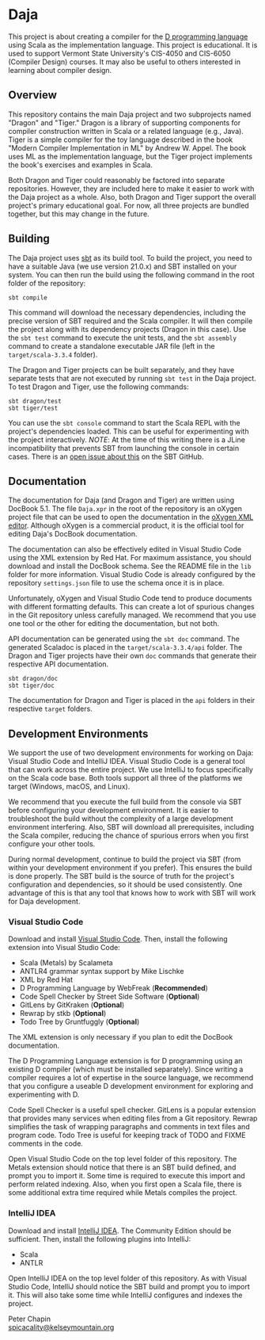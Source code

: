 # Daja

This project is about creating a compiler for the [D programming language](http://dlang.org/)
using Scala as the implementation language. This project is educational. It is used to support
Vermont State University's CIS-4050 and CIS-6050 (Compiler Design) courses. It may also be
useful to others interested in learning about compiler design.

## Overview

This repository contains the main Daja project and two subprojects named "Dragon" and "Tiger."
Dragon is a library of supporting components for compiler construction written in Scala or a
related language (e.g., Java). Tiger is a simple compiler for the toy language described in the
book "Modern Compiler Implementation in ML" by Andrew W. Appel. The book uses ML as the
implementation language, but the Tiger project implements the book's exercises and examples in
Scala.

Both Dragon and Tiger could reasonably be factored into separate repositories. However, they are
included here to make it easier to work with the Daja project as a whole. Also, both Dragon and
Tiger support the overall project's primary educational goal. For now, all three projects are
bundled together, but this may change in the future.

## Building

The Daja project uses [sbt](https://www.scala-sbt.org/) as its build tool. To build the project,
you need to have a suitable Java (we use version 21.0.x) and SBT installed on your system. You
can then run the build using the following command in the root folder of the repository:

```shell
sbt compile
```

This command will download the necessary dependencies, including the precise version of SBT
required and the Scala compiler. It will then compile the project along with its dependency
projects (Dragon in this case). Use the `sbt test` command to execute the unit tests, and the
`sbt assembly` command to create a standalone executable JAR file (left in the
`target/scala-3.3.4` folder).

The Dragon and Tiger projects can be built separately, and they have separate tests that are not
executed by running `sbt test` in the Daja project. To test Dragon and Tiger, use the following
commands:

```shell
sbt dragon/test
sbt tiger/test
``` 

You can use the `sbt console` command to start the Scala REPL with the project's dependencies
loaded. This can be useful for experimenting with the project interactively. _NOTE_: At the time
of this writing there is a JLine incompatibility that prevents SBT from launching the console in
certain cases. There is an [open issue about this](https://github.com/sbt/sbt/issues/7177) on
the SBT GitHub.

## Documentation

The documentation for Daja (and Dragon and Tiger) are written using DocBook 5.1. The file
`Daja.xpr` in the root of the repository is an oXygen project file that can be used to open the
documentation in the [oXygen XML editor](https://www.oxygenxml.com/). Although oXygen is a
commercial product, it is the official tool for editing Daja's DocBook documentation. 

The documentation can also be effectively edited in Visual Studio Code using the XML extension
by Red Hat. For maximum assistance, you should download and install the DocBook schema. See the
README file in the `lib` folder for more information. Visual Studio Code is already configured
by the repository `settings.json` file to use the schema once it is in place.

Unfortunately, oXygen and Visual Studio Code tend to produce documents with different formatting
defaults. This can create a lot of spurious changes in the Git repository unless carefully
managed. We recommend that you use one tool or the other for editing the documentation, but not
both.

API documentation can be generated using the `sbt doc` command. The generated Scaladoc is placed
in the `target/scala-3.3.4/api` folder. The Dragon and Tiger projects have their own `doc`
commands that generate their respective API documentation.

```shell
sbt dragon/doc
sbt tiger/doc
```

The documentation for Dragon and Tiger is placed in the `api` folders in their respective
`target` folders.

## Development Environments

We support the use of two development environments for working on Daja: Visual Studio Code and
IntelliJ IDEA. Visual Studio Code is a general tool that can work across the entire project. We
use IntelliJ to focus specifically on the Scala code base. Both tools support all three of the
platforms we target (Windows, macOS, and Linux).

We recommend that you execute the full build from the console via SBT before configuring your
development environment. It is easier to troubleshoot the build without the complexity of a
large development environment interfering. Also, SBT will download all prerequisites, including
the Scala compiler, reducing the chance of spurious errors when you first configure your other
tools.

During normal development, continue to build the project via SBT (from within your development
environment if you prefer). This ensures the build is done properly. The SBT build is the source
of truth for the project's configuration and dependencies, so it should be used consistently.
One advantage of this is that any tool that knows how to work with SBT will work for Daja
development.

### Visual Studio Code

Download and install [Visual Studio Code](https://code.visualstudio.com/). Then, install the
following extension into Visual Studio Code:

+ Scala (Metals) by Scalameta
+ ANTLR4 grammar syntax support by Mike Lischke
+ XML by Red Hat
+ D Programming Language by WebFreak (**Recommended**)
+ Code Spell Checker by Street Side Software (**Optional**)
+ GitLens by GitKraken (**Optional**)
+ Rewrap by stkb (**Optional**)
+ Todo Tree by Gruntfuggly (**Optional**)

The XML extension is only necessary if you plan to edit the DocBook documentation.

The D Programming Language extension is for D programming using an existing D compiler (which
must be installed separately). Since writing a compiler requires a lot of expertise in the
source language, we recommend that you configure a useable D development environment for
exploring and experimenting with D.

Code Spell Checker is a useful spell checker. GitLens is a popular extension that provides many
services when editing files from a Git repository. Rewrap simplifies the task of wrapping
paragraphs and comments in text files and program code. Todo Tree is useful for keeping track of
TODO and FIXME comments in the code.

Open Visual Studio Code on the top level folder of this repository. The Metals extension should
notice that there is an SBT build defined, and prompt you to import it. Some time is required to
execute this import and perform related indexing. Also, when you first open a Scala file, there
is some additional extra time required while Metals compiles the project.

### IntelliJ IDEA

Download and install [IntelliJ IDEA](https://www.jetbrains.com/idea/). The Community Edition
should be sufficient. Then, install the following plugins into IntelliJ:

+ Scala
+ ANTLR

Open IntelliJ IDEA on the top level folder of this repository. As with Visual Studio Code,
IntelliJ should notice the SBT build and prompt you to import it. This will also take some time
while IntelliJ configures and indexes the project.

Peter Chapin  
spicacality@kelseymountain.org  
